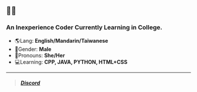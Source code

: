 ## 🍫🧇 
### An Inexperience Coder Currently Learning in College.
- 🌎Lang: **English/Mandarin/Taiwanese**
- 🏃Gender: **Male**
- 🎀Pronouns: **She/Her**
- 💻Learning: **CPP, JAVA, PYTHON, HTML+CSS**
<hr>

> ##### [Discord](https://discord.com/users/356280287837159437)

<!---
Fans3267/Fans3267 is a ✨ special ✨ repository because its `README.md` (this file) appears on your GitHub profile.
You can click the Preview link to take a look at your changes.
--->
